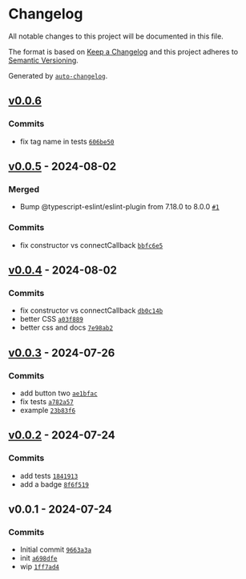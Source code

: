 # Changelog

All notable changes to this project will be documented in this file.

The format is based on [Keep a Changelog](https://keepachangelog.com/en/1.0.0/)
and this project adheres to [Semantic Versioning](https://semver.org/spec/v2.0.0.html).

Generated by [`auto-changelog`](https://github.com/CookPete/auto-changelog).

## [v0.0.6](https://github.com/substrate-system/button-element/compare/v0.0.5...v0.0.6)

### Commits

- fix tag name in tests [`606be50`](https://github.com/substrate-system/button-element/commit/606be50096236f81e800db900b2db17bc618645d)

## [v0.0.5](https://github.com/substrate-system/button-element/compare/v0.0.4...v0.0.5) - 2024-08-02

### Merged

- Bump @typescript-eslint/eslint-plugin from 7.18.0 to 8.0.0 [`#1`](https://github.com/substrate-system/button-element/pull/1)

### Commits

- fix constructor vs connectCallback [`bbfc6e5`](https://github.com/substrate-system/button-element/commit/bbfc6e57643ea4661580f9115406402b8e8eea2b)

## [v0.0.4](https://github.com/substrate-system/button-element/compare/v0.0.3...v0.0.4) - 2024-08-02

### Commits

- fix constructor vs connectCallback [`db0c14b`](https://github.com/substrate-system/button-element/commit/db0c14b6b5b1328de51b9dbabbc93a4d4b9ffbb8)
- better CSS [`a03f889`](https://github.com/substrate-system/button-element/commit/a03f889c04092d80278bdbc5919a80c8681a6fa9)
- better css and docs [`7e98ab2`](https://github.com/substrate-system/button-element/commit/7e98ab2d91c8936bcc7dc42ccda6827526ca0a8d)

## [v0.0.3](https://github.com/substrate-system/button-element/compare/v0.0.2...v0.0.3) - 2024-07-26

### Commits

- add button two [`ae1bfac`](https://github.com/substrate-system/button-element/commit/ae1bfac80b47d1ae4c8d771e78eef86af4df1781)
- fix tests [`a782a57`](https://github.com/substrate-system/button-element/commit/a782a570396b5a23a22b37f3c27fadee0e8d28c2)
- example [`23b83f6`](https://github.com/substrate-system/button-element/commit/23b83f638e6a0218da9cb4597dbf5fa484b2045c)

## [v0.0.2](https://github.com/substrate-system/button-element/compare/v0.0.1...v0.0.2) - 2024-07-24

### Commits

- add tests [`1841913`](https://github.com/substrate-system/button-element/commit/18419135c6025383bf7d8945a1d39227df4648ff)
- add a badge [`8f6f519`](https://github.com/substrate-system/button-element/commit/8f6f519c99299519bfa94d78b57e1b5ed5f2dbf0)

## v0.0.1 - 2024-07-24

### Commits

- Initial commit [`9663a3a`](https://github.com/substrate-system/button-element/commit/9663a3afd5f02248d358e0611708c60db006e33e)
- init [`a698dfe`](https://github.com/substrate-system/button-element/commit/a698dfe99254b95d2c43ceceba8cbc0675e2018c)
- wip [`1ff7ad4`](https://github.com/substrate-system/button-element/commit/1ff7ad4a1e586127b48d936e6a2aab667a6b3352)
